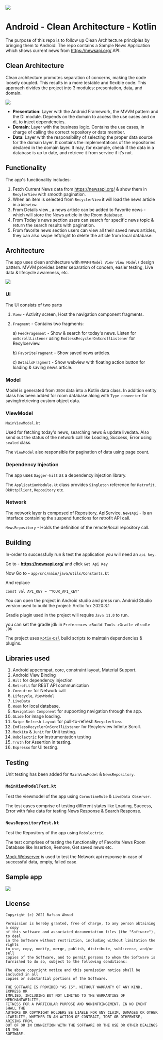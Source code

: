 ![](images/banner.jpeg)
# Android - Clean Architecture - Kotlin
The purpose of this repo is to follow up Clean Architecture principles by bringing them to Android. The repo contains a Sample News Application which shows current news from https://newsapi.org/ API.

## Clean Architecture

Clean architecture promotes separation of concerns, making the code loosely coupled. This results in a more testable and flexible code. This approach divides the project into 3 modules: presentation, data, and domain.

![](images/clean_arch.png)

* __Presentation__: Layer with the Android Framework, the MVVM pattern and the DI module. Depends on the domain to access the use cases and on di, to inject dependencies.
* __Domain__: Layer with the business logic. Contains the use cases, in charge of calling the correct repository or data member.
* __Data__: Layer with the responsibility of selecting the proper data source for the domain layer. It contains the implementations of  the repositories declared in the domain layer. It may, for example, check if the data in a database is up to date, and retrieve it from service if it’s not.

## Functionality
The app's functionality includes:
1. Fetch Current News data from https://newsapi.org/ & show them in `RecylerView` with smooth pagination.
2. When an item is selected from `RecyclerView` it will load the news article in a `Webview`.
3. From Details view , a news article can be added to Favorite news - which will store the News article in the Room database.
4. From Today's news section users can search for specific news topic & return the search results with pagination.
5. From favorite news section users can view all their saved news articles, they can also swipe left/right to delete the article from local database.

## Architecture
The app uses clean architecture with `MVVM(Model View View Model)` design pattern. 
MVVM provides better separation of concern, easier testing, Live data & lifecycle awareness, etc.

![](images/MVVM_Flow.png)

### UI
The UI consists of two parts
1. `View` - Activity screen, Host the navigation component fragments.
2. `Fragment` - Contains two fragments:

    a) `FeedFragement` - Show & search for today's news. Listen for `onScrollListener` using `EndlessRecyclerOnScrollListener` for Recylcerview.

    b) `FavoriteFragment` - Show saved news articles.

    c) `DetailsFragment` - Show webview with floating action button for loading & saving news article.

### Model
Model is generated from `JSON` data into a Kotlin data class.
In addition entity class has been added for room database along with `Type converter` for saving/retrieving custom object data.

### ViewModel

`MainViewModel.kt`

Used for fetching today's news, searching news & update livedata. Also send out the status of the network call like Loading, Success, Error using `sealed` class.

The `ViewModel` also responsible for pagination of data using page count.


### Dependency Injection
The app uses `Dagger-hilt` as a dependency injection library.

The `ApplicationModule.kt` class provides  `Singleton` reference for `Retrofit`, `OkHttpClient`, `Repository` etc.

### Network
The network layer is composed of Repository, ApiService.
`NewsApi` - Is an interface containing the suspend functions for retrofit API call.

`NewsRepository` - Holds the definition of the remote/local repository call.

## Building

In-order to successfully run & test the application you will need an `api key`.

Go to - **https://newsapi.org/**  and click `Get Api Key`

Now Go to - `app/src/main/java/utils/Constants.kt`

And replace

`const val API_KEY = "YOUR_API_KEY"`

You can open the project in Android studio and press run.
Android Studio version used to build the project: Arctic fox 2020.3.1

Gradle plugin used in the project will require `Java 11.0` to run.

you can set the gradle jdk in `Preferences->Build Tools->Gradle->Gradle JDK`

The project uses [`Kotin-Dsl`](https://docs.gradle.org/current/userguide/kotlin_dsl.html) build scripts to maintain dependencies & plugins.

## Libraries used
1.  Android appcompat, core, constraint layout, Material Support.
2.  Android View Binding
3. `Hilt` for dependency injection
4. `Retrofit` for REST API communication
5. `Coroutine` for Network call
6. `Lifecycle`, `ViewModel`
7. `LiveData`
8. `Room` for local database.
9. `Navigation Component` for supporting navigation through the app.
10. `GLide` for image loading.
11. `Swipe Refresh Layout` for pull-to-refresh  `RecyclerView`.
12. `EndlessRecyclerOnScrollListener` for Recylerview Infinite Scroll.
13. `Mockito` & `Junit` for Unit testing.
14. `Robolectric` for Instrumentation testing
15. `Truth` for Assertion in testing.
16. `Espresso` for UI testing.

## Testing

Unit testing has been added for `MainViewModel` & `NewsRepository`.

### `MainViewModelTest.kt`

Test the viewmodel of the app using `CoroutineRule` & `LiveData Observer`.

The test cases comprise of testing different states like Loading, Success, Error with fake data for testing News Response & Search Response.

### `NewsRepositoryTest.kt`

Test the Repository of the app using `Robolectric`.

The test comprises of testing the functionality of Favorite News Room Database like Insertion, Remove, Get saved news etc.

[Mock Webserver](https://github.com/square/okhttp/tree/master/mockwebserver) is used to test the Network api response in case of successful data, empty, failed case.

## Sample app

![](images/news_app.gif)

## License

```
Copyright (c) 2021 Rafsan Ahmad

Permission is hereby granted, free of charge, to any person obtaining a copy
of this software and associated documentation files (the "Software"), to deal
in the Software without restriction, including without limitation the rights
to use, copy, modify, merge, publish, distribute, sublicense, and/or sell
copies of the Software, and to permit persons to whom the Software is
furnished to do so, subject to the following conditions:

The above copyright notice and this permission notice shall be included in all
copies or substantial portions of the Software.

THE SOFTWARE IS PROVIDED "AS IS", WITHOUT WARRANTY OF ANY KIND, EXPRESS OR
IMPLIED, INCLUDING BUT NOT LIMITED TO THE WARRANTIES OF MERCHANTABILITY,
FITNESS FOR A PARTICULAR PURPOSE AND NONINFRINGEMENT. IN NO EVENT SHALL THE
AUTHORS OR COPYRIGHT HOLDERS BE LIABLE FOR ANY CLAIM, DAMAGES OR OTHER
LIABILITY, WHETHER IN AN ACTION OF CONTRACT, TORT OR OTHERWISE, ARISING FROM,
OUT OF OR IN CONNECTION WITH THE SOFTWARE OR THE USE OR OTHER DEALINGS IN THE
SOFTWARE.
```
